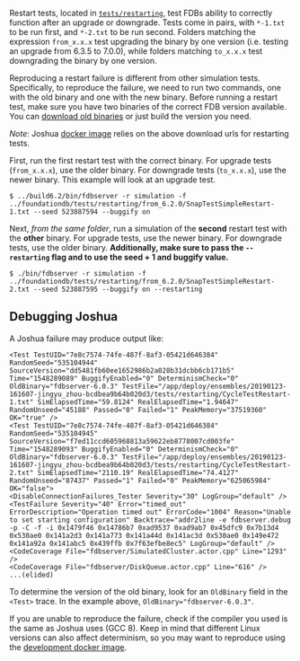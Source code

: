 Restart tests, located in [`tests/restarting`](https://github.com/apple/foundationdb/tree/master/tests/restarting), test FDBs ability to correctly function after an upgrade or downgrade. Tests come in pairs, with `*-1.txt` to be run first, and `*-2.txt` to be run second. Folders matching the expression `from_x.x.x` test upgrading the binary by one version (i.e. testing an upgrade from 6.3.5 to 7.0.0), while folders matching `to_x.x.x` test downgrading the binary by one version.

Reproducing a restart failure is different from other simulation tests. Specifically, to reproduce the failure, we need to run two commands, one with the old binary and one with the new binary. Before running a restart test, make sure you have two binaries of the correct FDB version available. You can [download old binaries](https://www.foundationdb.org/downloads/misc/fdbservers-6.2.24.tar.gz) or just build the version you need.

*Note*: Joshua [docker image](https://github.com/FoundationDB/fdb-joshua/blob/main/Dockerfile#L74-L90) relies on the above download urls for restarting tests.

First, run the first restart test with the correct binary. For upgrade tests (`from_x.x.x`), use the older binary. For downgrade tests (`to_x.x.x`), use the newer binary. This example will look at an upgrade test.

```
$ ../build6.2/bin/fdbserver -r simulation -f ../foundationdb/tests/restarting/from_6.2.0/SnapTestSimpleRestart-1.txt --seed 523887594 --buggify on
```

Next, *from the same folder*, run a simulation of the **second** restart test with the **other** binary. For upgrade tests, use the newer binary. For downgrade tests, use the older binary. **Additionally, make sure to pass the `--restarting` flag and to use the seed + 1 and buggify value.**

```
$ ./bin/fdbserver -r simulation -f ../foundationdb/tests/restarting/from_6.2.0/SnapTestSimpleRestart-2.txt --seed 523887595 --buggify on --restarting
```

## Debugging Joshua

A Joshua failure may produce output like:

```
<Test TestUID="7e8c7574-74fe-487f-8af3-05421d646384" RandomSeed="535104944" SourceVersion="dd5481fb60ee1652986b2a028b31dcbb6cb171b5" Time="1548289089" BuggifyEnabled="0" DeterminismCheck="0" OldBinary="fdbserver-6.0.3" TestFile="/app/deploy/ensembles/20190123-161607-jingyu_zhou-bcdbea9b64b020d3/tests/restarting/CycleTestRestart-1.txt" SimElapsedTime="59.8124" RealElapsedTime="1.94647" RandomUnseed="45188" Passed="0" Failed="1" PeakMemory="37519360" OK="true" />  
<Test TestUID="7e8c7574-74fe-487f-8af3-05421d646384" RandomSeed="535104945" SourceVersion="f7ed11ccd605968813a59622eb8778007cd003fe" Time="1548289093" BuggifyEnabled="0" DeterminismCheck="0" OldBinary="fdbserver-6.0.3" TestFile="/app/deploy/ensembles/20190123-161607-jingyu_zhou-bcdbea9b64b020d3/tests/restarting/CycleTestRestart-2.txt" SimElapsedTime="2110.19" RealElapsedTime="74.4127" RandomUnseed="87437" Passed="1" Failed="0" PeakMemory="625065984" OK="false">  
<DisableConnectionFailures_Tester Severity="30" LogGroup="default" />  
<TestFailure Severity="40" Error="timed_out" ErrorDescription="Operation timed out" ErrorCode="1004" Reason="Unable to set starting configuration" Backtrace="addr2line -e fdbserver.debug -p -C -f -i 0x1479f46 0x14786b7 0xad9537 0xad9ab7 0x45dfc9 0x7b13d4 0x530ae0 0x141a2d3 0x141a773 0x141a44d 0x141ac3d 0x530ae0 0x149e472 0x141a92a 0x141abc5 0x439ffb 0x7f63efbe8ec5" LogGroup="default" />  
<CodeCoverage File="fdbserver/SimulatedCluster.actor.cpp" Line="1293" />  
<CodeCoverage File="fdbserver/DiskQueue.actor.cpp" Line="616" />  
...(elided)  
```

To determine the version of the old binary, look for an `OldBinary` field in the `<Test>` trace. In the example above, `OldBinary="fdbserver-6.0.3"`.

If you are unable to reproduce the failure, check if the compiler you used is the same as Joshua uses (GCC 8). Keep in mind that different Linux versions can also affect determinism, so you may want to reproduce using the [development docker image](https://github.com/apple/foundationdb/wiki/Docker-and-CCACHE-Setup-instructions#building-the-image).